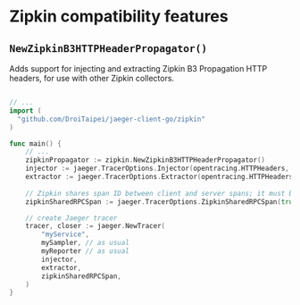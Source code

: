 # Zipkin compatibility features

## `NewZipkinB3HTTPHeaderPropagator()`

Adds support for injecting and extracting Zipkin B3 Propagation HTTP headers,
for use with other Zipkin collectors.

```go

// ...
import (
  "github.com/DroiTaipei/jaeger-client-go/zipkin"
)

func main() {
	// ...
	zipkinPropagator := zipkin.NewZipkinB3HTTPHeaderPropagator()
	injector := jaeger.TracerOptions.Injector(opentracing.HTTPHeaders, zipkinPropagator)
	extractor := jaeger.TracerOptions.Extractor(opentracing.HTTPHeaders, zipkinPropagator)
	
	// Zipkin shares span ID between client and server spans; it must be enabled via the following option.
	zipkinSharedRPCSpan := jaeger.TracerOptions.ZipkinSharedRPCSpan(true)

	// create Jaeger tracer
	tracer, closer := jaeger.NewTracer(
		"myService",
		mySampler, // as usual
		myReporter // as usual
		injector,
		extractor,
		zipkinSharedRPCSpan,
	)
}
```

